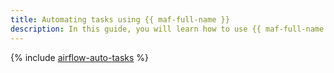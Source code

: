 ```yaml
---
title: Automating tasks using {{ maf-full-name }}
description: In this guide, you will learn how to use {{ maf-full-name }} for automating operations with {{ yq-full-name }} data.
---
```


{% include [airflow-auto-tasks](../../_tutorials/dataplatform/airflow-auto-tasks.md) %}